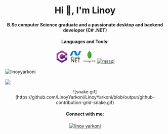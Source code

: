 <h1 align="center">Hi 👋, I'm Linoy</h1>

<h4 align="center" >B.Sc computer Science graduate and a passionate desktop and backend developer (C# .NET)</h4>

<h4 align="center">Languages and Tools:</h4>
<p align="center"> <a href="https://www.w3schools.com/cs/" target="_blank" rel="noreferrer">
  <img src="https://raw.githubusercontent.com/devicons/devicon/master/icons/csharp/csharp-original.svg" alt="csharp" width="40" height="40"/></a>
  <a href="https://dotnet.microsoft.com/" target="_blank" rel="noreferrer">
    <img src="https://raw.githubusercontent.com/devicons/devicon/master/icons/dot-net/dot-net-original-wordmark.svg" alt="dotnet" width="40" height="40"/></a>
  <a href="https://www.mongodb.com/" target="_blank" rel="noreferrer">
    <img src="https://raw.githubusercontent.com/devicons/devicon/master/icons/mongodb/mongodb-original-wordmark.svg" alt="mongodb" width="40" height="40"/></a>
  <a href="https://www.microsoft.com/en-us/sql-server" target="_blank" rel="noreferrer">
    <img src="https://www.svgrepo.com/show/303229/microsoft-sql-server-logo.svg" alt="mssql" width="40" height="40"/></a></p>

<p><img align="center" src="https://github-readme-streak-stats.herokuapp.com/?user=linoyyarkoni&" alt="linoyyarkoni" /></p>

<p><img align="center" src=![snake gif](https://github.com/LinoyYarkoni/LinoyYarkoni/blob/output/github-contribution-grid-snake.gif /></p>
<p align="center"/> ![snake gif](https://github.com/LinoyYarkoni/LinoyYarkoni/blob/output/github-contribution-grid-snake.gif)

<h4 align="center">Connect with me:</h4>
<p align="center">
<a href="https://linkedin.com/in/linoy-yarkoni" target="blank"><img align="center" src="https://raw.githubusercontent.com/rahuldkjain/github-profile-readme-generator/master/src/images/icons/Social/linked-in-alt.svg" alt="linoy yarkoni" height="30" width="40" /></a>
</p>
